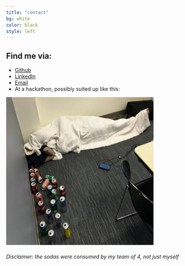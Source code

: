```yaml
---
title: "contact"
bg: white
color: black
style: left
---
```


## Find me via:

* [Github](https://github.com/atlc)
* [LinkedIn](https://www.linkedin.com/in/andrewlloydcartwright/)
* [Email](mailto:andrewlloydcartwright@gmail.com)
* At a hackathon, possibly suited up like this:

<img src="img/sleeping_vandyhacks2.jpg" width="400" height="400" />

###### Disclaimer: the sodas were consumed by my team of 4, not just myself
